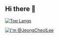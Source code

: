 ## Hi there 👋
[![Top Langs](https://github-readme-stats.vercel.app/api/top-langs/?username=JeongCheolLee)](https://github.com/JeongCheolLee/github-readme-stats)


[![I'm @JeongCheolLee](https://github-readme-stats.vercel.app/api?username=JeongCheolLee&custom_title=JeongCheolLee&count_private=true&show_icons=true&theme=tokyonight)](https://github.com/JeongCheolLee)



<!--
**JeongCheolLee/JeongCheolLee** is a ✨ _special_ ✨ repository because its `README.md` (this file) appears on your GitHub profile.

Here are some ideas to get you started:

- 🔭 I’m currently working on ...
- 🌱 I’m currently learning ...
- 👯 I’m looking to collaborate on ...
- 🤔 I’m looking for help with ...
- 💬 Ask me about ...
- 📫 How to reach me: ...
- 😄 Pronouns: ...
- ⚡ Fun fact: ...
-->
